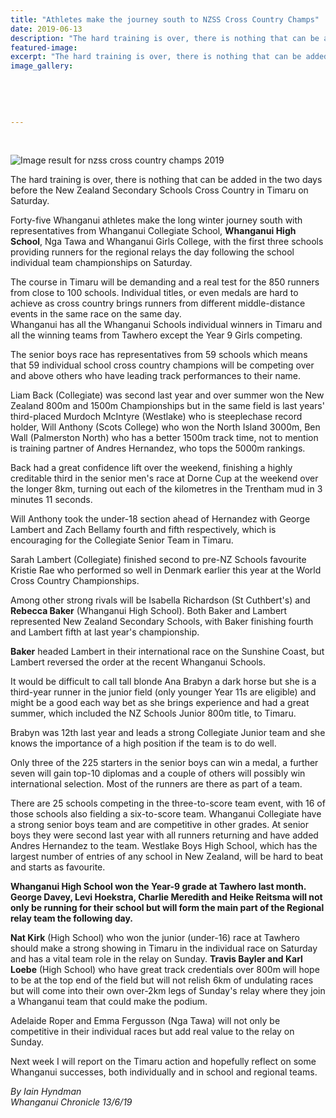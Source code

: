 ```yaml
---
title: "Athletes make the journey south to NZSS Cross Country Champs"
date: 2019-06-13
description: "The hard training is over, there is nothing that can be added in the two days before the NZSS Cross Country in Timaru..."
featured-image: 
excerpt: "The hard training is over, there is nothing that can be added in the two days before the New Zealand Secondary Schools Cross Country in Timaru on Saturday."
image_gallery:
	
	
	
	
	
---
```


<p>&nbsp;</p>
<p><img src="https://encrypted-tbn0.gstatic.com/images?q=tbn:ANd9GcRwIu4HNQ0xNEtpI0RR0e1iiuLG5bhT8Fy00E94yFAER1BCTboulw" alt="Image result for nzss cross country champs 2019" /></p>
<p>The hard training is over, there is nothing that can be added in the two days before the New Zealand Secondary Schools Cross Country in Timaru on Saturday.</p>
<p>Forty-five Whanganui athletes make the long winter journey south with representatives from Whanganui Collegiate School, <strong>Whanganui High School</strong>, Nga Tawa and Whanganui Girls College, with the first three schools providing runners for the regional relays the day following the school individual team championships on Saturday.</p>
<p>The course in Timaru will be demanding and a real test for the 850 runners from close to 100 schools. Individual titles, or even medals are hard to achieve as cross country brings runners from different middle-distance events in the same race on the same day.&nbsp;<br />Whanganui has all the Whanganui Schools individual winners in Timaru and all the winning teams from Tawhero except the Year 9 Girls competing.</p>
<p>The senior boys race has representatives from 59 schools which means that 59 individual school cross country champions will be competing over and above others who have leading track performances to their name.</p>
<p>Liam Back (Collegiate) was second last year and over summer won the New Zealand 800m and 1500m Championships but in the same field is last years' third-placed Murdoch McIntyre (Westlake) who is steeplechase record holder, Will Anthony (Scots College) who won the North Island 3000m, Ben Wall (Palmerston North) who has a better 1500m track time, not to mention is training partner of Andres Hernandez, who tops the 5000m rankings.</p>
<p>Back had a great confidence lift over the weekend, finishing a highly creditable third in the senior men's race at Dorne Cup at the weekend over the longer 8km, turning out each of the kilometres in the Trentham mud in 3 minutes 11 seconds.</p>
<p>Will Anthony took the under-18 section ahead of Hernandez with George Lambert and Zach Bellamy fourth and fifth respectively, which is encouraging for the Collegiate Senior Team in Timaru.</p>
<p>Sarah Lambert (Collegiate) finished second to pre-NZ Schools favourite Kristie Rae who performed so well in Denmark earlier this year at the World Cross Country Championships.</p>
<p>Among other strong rivals will be Isabella Richardson (St Cuthbert's) and <strong>Rebecca Baker</strong> (Whanganui High School). Both Baker and Lambert represented New Zealand Secondary Schools, with Baker finishing fourth and Lambert fifth at last year's championship.</p>
<p><strong>Baker</strong> headed Lambert in their international race on the Sunshine Coast, but Lambert reversed the order at the recent Whanganui Schools.</p>
<p>It would be difficult to call tall blonde Ana Brabyn a dark horse but she is a third-year runner in the junior field (only younger Year 11s are eligible) and might be a good each way bet as she brings experience and had a great summer, which included the NZ Schools Junior 800m title, to Timaru.</p>
<p>Brabyn was 12th last year and leads a strong Collegiate Junior team and she knows the importance of a high position if the team is to do well.</p>
<p>Only three of the 225 starters in the senior boys can win a medal, a further seven will gain top-10 diplomas and a couple of others will possibly win international selection. Most of the runners are there as part of a team.</p>
<p>There are 25 schools competing in the three-to-score team event, with 16 of those schools also fielding a six-to-score team. Whanganui Collegiate have a strong senior boys team and are competitive in other grades. At senior boys they were second last year with all runners returning and have added Andres Hernandez to the team. Westlake Boys High School, which has the largest number of entries of any school in New Zealand, will be hard to beat and starts as favourite.</p>
<p><strong>Whanganui High School won the Year-9 grade at Tawhero last month. George Davey, Levi Hoekstra, Charlie Meredith and Heike Reitsma will not only be running for their school but will form the main part of the Regional relay team the following day.</strong></p>
<p><strong>Nat Kirk</strong> (High School) who won the junior (under-16) race at Tawhero should make a strong showing in Timaru in the individual race on Saturday and has a vital team role in the relay on Sunday. <strong>Travis Bayler and Karl Loebe</strong> (High School) who have great track credentials over 800m will hope to be at the top end of the field but will not relish 6km of undulating races but will come into their own over-2km legs of Sunday's relay where they join a Whanganui team that could make the podium.</p>
<p>Adelaide Roper and Emma Fergusson (Nga Tawa) will not only be competitive in their individual races but add real value to the relay on Sunday.</p>
<p>Next week I will report on the Timaru action and hopefully reflect on some Whanganui successes, both individually and in school and regional teams.</p>
<p><em>By Iain Hyndman</em><br /><em>Whanganui Chronicle 13/6/19</em></p>

